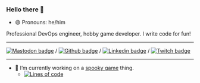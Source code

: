 ### Hello there 👋

- 😄 Pronouns: he/him

Professional DevOps engineer, hobby game developer. I write code for fun!

___

[![Mastodon badge](https://img.shields.io/mastodon/follow/000055580?domain=https%3A%2F%2Fmastodon.online&style=social)](https://mastodon.online/@ctor) /
[![Github badge](https://img.shields.io/github/followers/jgshort?style=social)](https://github.com/jgshort) /
[![Linkedin badge](https://img.shields.io/badge/Linkedin-0274b3?style=flat&logo=linkedin&link=https://www.linkedin.com/in/ctor)](https://www.linkedin.com/in/ctor/) /
[![Twitch badge](https://img.shields.io/twitch/status/ctortv?style=social)](https://twitch.tv/ctortv)

---

- 🔭 I’m currently working on a [spooky game](https://github.com/jgshort/spooky) thing.
    - [![Lines of code](https://img.shields.io/tokei/lines/github/jgshort/spooky?style=flat-square)](https://github.com/jgshort/spooky)

<!--
**jgshort/jgshort** is a ✨ _special_ ✨ repository because its `README.md` (this file) appears on your GitHub profile.

Here are some ideas to get you started:

- 🔭 I’m currently working on ...
- 🌱 I’m currently learning ...
- 👯 I’m looking to collaborate on ...
- 🤔 I’m looking for help with ...
- 💬 Ask me about ...
- 📫 How to reach me: ...
- 😄 Pronouns: ...
- ⚡ Fun fact: ...
-->
